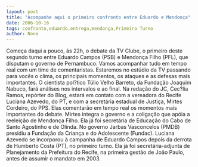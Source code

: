 ```yaml
---
layout: post
title: "Acompanhe aqui o primeiro confronto entre Eduardo e Mendonça"
date: 2006-10-16
tags: confronto,eduardo,entrega,mendonça,Primeiro Turno
author: None
---
```

Começa daqui a pouco, às 22h, o debate da TV Clube, o primeiro deste segundo turno entre Eduardo Campos (PSB) e Mendonça Filho (PFL), que disputam o governo de Pernambuco.
Vamos acompanhar tudo em tempo real com um time de comentaristas.
Estaremos no estúdio da TV passando para vocês o clima, os principais momentos, os ataques e as defesas mais importantes.
O cientista pol?tico Túlio Velho Barreto, da Fundação Joaquim Nabuco, fará análises nos intervalos e ao final.
Na redação do JC, Cec?lia Ramos, repórter do Blog, estará em contato com a vereadora do Recife Luciana Azevedo,
 do PT, e com a secretária estadual de Justiça, Mirtes Cordeiro, do PPS.
Elas comentarão em tempo real os momentos mais importantes do debate.
Mirtes integra o governo e a coligação que apóia a reeleição de Mendonça Filho. Ela já foi secretária de Educação do Cabo de Santo Agostinho e de Olinda. No governo Jarbas Vasconcelos (PMDB) presidiu a Fundação da Criança e do Adolescente (Fundac).
Luciana Azevedo se incorporou à campanha de Eduardo Campos depois da derrota de Humberto Costa (PT), no primeiro turno. Ela já foi secretária-adjunta de Planejamento da Prefeitura do Recife, na primeira gestão de João Paulo, antes de assumir o mandato em 2003. 